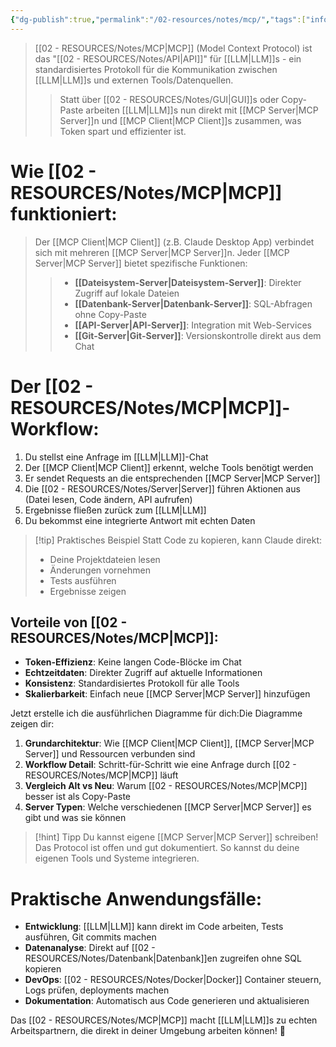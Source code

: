 ```yaml
---
{"dg-publish":true,"permalink":"/02-resources/notes/mcp/","tags":["informatik/AI"],"noteIcon":"","updated":"2025-10-06T15:32:01.146+02:00"}
---
```


> [[02 - RESOURCES/Notes/MCP\|MCP]] (Model Context Protocol) ist das "[[02 - RESOURCES/Notes/API\|API]]" für [[LLM\|LLM]]s - ein standardisiertes Protokoll für die Kommunikation zwischen [[LLM\|LLM]]s und externen Tools/Datenquellen.
> 
> > Statt über [[02 - RESOURCES/Notes/GUI\|GUI]]s oder Copy-Paste arbeiten [[LLM\|LLM]]s nun direkt mit [[MCP Server\|MCP Server]]n und [[MCP Client\|MCP Client]]s zusammen, was Token spart und effizienter ist.

# Wie [[02 - RESOURCES/Notes/MCP\|MCP]] funktioniert:

<style> .container {font-family: sans-serif; text-align: center;} .button-wrapper button {z-index: 1;height: 40px; width: 100px; margin: 10px;padding: 5px;} .excalidraw .App-menu_top .buttonList { display: flex;} .excalidraw-wrapper { height: 800px; margin: 50px; position: relative;} :root[dir="ltr"] .excalidraw .layer-ui__wrapper .zen-mode-transition.App-menu_bottom--transition-left {transform: none;} </style><script src="https://cdn.jsdelivr.net/npm/react@17/umd/react.production.min.js"></script><script src="https://cdn.jsdelivr.net/npm/react-dom@17/umd/react-dom.production.min.js"></script><script type="text/javascript" src="https://cdn.jsdelivr.net/npm/@excalidraw/excalidraw@0/dist/excalidraw.production.min.js"></script><div id="MCP_How_it_worksexcalidraw.md1"></div><script>(function(){const InitialData={"type":"excalidraw","version":2,"source":"https://github.com/zsviczian/obsidian-excalidraw-plugin/releases/tag/2.15.3","elements":[{"id":"Fz88lkile1PHBziW4wNJE","type":"image","x":-669.5550985048167,"y":-560.7934727292151,"width":512,"height":512,"angle":0,"strokeColor":"transparent","backgroundColor":"transparent","fillStyle":"solid","strokeWidth":2,"strokeStyle":"solid","roughness":1,"opacity":100,"groupIds":[],"frameId":null,"index":"aZ","roundness":null,"seed":1708402064,"version":95,"versionNonce":830366144,"isDeleted":false,"boundElements":[{"id":"p33-U4C-Oa6nFfgIPRhSj","type":"arrow"},{"id":"8Gdef09lXTSVzj6faXpni","type":"arrow"}],"updated":1758644144782,"link":null,"locked":false,"status":"pending","fileId":"cbb574537e324ea6d67ab389acad8db0519d0275","scale":[1,1],"crop":null},{"id":"p33-U4C-Oa6nFfgIPRhSj","type":"arrow","x":-137.54251879174126,"y":-362.8310899519084,"width":385.09519759579524,"height":588.850908976739,"angle":0,"strokeColor":"#1e1e1e","backgroundColor":"transparent","fillStyle":"solid","strokeWidth":2,"strokeStyle":"solid","roughness":1,"opacity":100,"groupIds":[],"frameId":null,"index":"aa","roundness":null,"seed":1553812032,"version":270,"versionNonce":1589469760,"isDeleted":false,"boundElements":[{"type":"text","id":"nfoQyNcV"}],"updated":1758643997816,"link":null,"locked":false,"points":[[0,0],[385.09519759579524,-588.850908976739]],"lastCommittedPoint":null,"startBinding":{"elementId":"Fz88lkile1PHBziW4wNJE","focus":0.5622273151633739,"gap":20.01257971307541},"endBinding":null,"startArrowhead":null,"endArrowhead":"arrow","elbowed":false},{"id":"nfoQyNcV","type":"text","x":-12.296899058785044,"y":-679.7565444402778,"width":134.6039581298828,"height":45,"angle":0,"strokeColor":"#1e1e1e","backgroundColor":"transparent","fillStyle":"solid","strokeWidth":2,"strokeStyle":"solid","roughness":1,"opacity":100,"groupIds":[],"frameId":null,"index":"ab","roundness":null,"seed":235481664,"version":17,"versionNonce":2146492864,"isDeleted":false,"boundElements":null,"updated":1758643997817,"link":null,"locked":false,"text":"Anfrage","rawText":"Anfrage","fontSize":36,"fontFamily":5,"textAlign":"center","verticalAlign":"middle","containerId":"p33-U4C-Oa6nFfgIPRhSj","originalText":"Anfrage","autoResize":true,"lineHeight":1.25},{"id":"GFZF5TrUDqeuVXotzJl6M","type":"rectangle","x":363.48710243113715,"y":-401.7208369769571,"width":255.9416740020664,"height":322.91706532971045,"angle":0,"strokeColor":"#1e1e1e","backgroundColor":"transparent","fillStyle":"solid","strokeWidth":2,"strokeStyle":"solid","roughness":1,"opacity":100,"groupIds":[],"frameId":null,"index":"ac","roundness":{"type":3},"seed":1186533824,"version":164,"versionNonce":1870123456,"isDeleted":false,"boundElements":[{"type":"text","id":"PSkJR4Ia"},{"id":"P9-Cm73NUJVtiWxetaZ0q","type":"arrow"},{"id":"8Gdef09lXTSVzj6faXpni","type":"arrow"}],"updated":1758644144782,"link":null,"locked":false},{"id":"PSkJR4Ia","type":"text","x":453.78395108988514,"y":-262.76230431210183,"width":75.34797668457031,"height":45,"angle":0,"strokeColor":"#1e1e1e","backgroundColor":"transparent","fillStyle":"solid","strokeWidth":2,"strokeStyle":"solid","roughness":1,"opacity":100,"groupIds":[],"frameId":null,"index":"acG","roundness":null,"seed":1834265024,"version":128,"versionNonce":1101541824,"isDeleted":false,"boundElements":null,"updated":1758644111523,"link":null,"locked":false,"text":"MCP","rawText":"MCP","fontSize":36,"fontFamily":5,"textAlign":"center","verticalAlign":"middle","containerId":"GFZF5TrUDqeuVXotzJl6M","originalText":"MCP","autoResize":true,"lineHeight":1.25},{"id":"avWk3cM7QhGnZ5schVwb8","type":"line","x":386.5158254979614,"y":-368.49170344093204,"width":80.62566997026556,"height":0.41438544864809046,"angle":0,"strokeColor":"#1e1e1e","backgroundColor":"transparent","fillStyle":"solid","strokeWidth":2,"strokeStyle":"solid","roughness":1,"opacity":100,"groupIds":[],"frameId":null,"index":"ad","roundness":{"type":2},"seed":613800512,"version":204,"versionNonce":1228667328,"isDeleted":false,"boundElements":null,"updated":1758644111523,"link":null,"locked":false,"points":[[0,0],[80.62566997026556,-0.41438544864809046]],"lastCommittedPoint":null,"startBinding":null,"endBinding":null,"startArrowhead":null,"endArrowhead":null,"polygon":false},{"id":"trjLvDdpOkeZOzxL04k46","type":"line","x":388.28957713956527,"y":-348.3807631643715,"width":80.62566997026556,"height":0.41438544864809046,"angle":0,"strokeColor":"#1e1e1e","backgroundColor":"transparent","fillStyle":"solid","strokeWidth":2,"strokeStyle":"solid","roughness":1,"opacity":100,"groupIds":[],"frameId":null,"index":"ae","roundness":{"type":2},"seed":1051072960,"version":238,"versionNonce":991347136,"isDeleted":false,"boundElements":[],"updated":1758644111523,"link":null,"locked":false,"points":[[0,0],[80.62566997026556,-0.41438544864809046]],"lastCommittedPoint":null,"startBinding":null,"endBinding":null,"startArrowhead":null,"endArrowhead":null,"polygon":false},{"id":"VKLYwaFaO5GI_4j5XOkbr","type":"line","x":389.6927589947401,"y":-327.3330353367494,"width":80.62566997026556,"height":0.41438544864809046,"angle":0,"strokeColor":"#1e1e1e","backgroundColor":"transparent","fillStyle":"solid","strokeWidth":2,"strokeStyle":"solid","roughness":1,"opacity":100,"groupIds":[],"frameId":null,"index":"af","roundness":{"type":2},"seed":1497919936,"version":215,"versionNonce":911772096,"isDeleted":false,"boundElements":[],"updated":1758644111523,"link":null,"locked":false,"points":[[0,0],[80.62566997026556,-0.41438544864809046]],"lastCommittedPoint":null,"startBinding":null,"endBinding":null,"startArrowhead":null,"endArrowhead":null,"polygon":false},{"id":"Q1llornBM2rJk4vKXN33_","type":"line","x":391.6888234250556,"y":-306.8071978024427,"width":80.62566997026556,"height":0.41438544864809046,"angle":0,"strokeColor":"#1e1e1e","backgroundColor":"transparent","fillStyle":"solid","strokeWidth":2,"strokeStyle":"solid","roughness":1,"opacity":100,"groupIds":[],"frameId":null,"index":"ag","roundness":{"type":2},"seed":459815488,"version":239,"versionNonce":1981895104,"isDeleted":false,"boundElements":[],"updated":1758644111523,"link":null,"locked":false,"points":[[0,0],[80.62566997026556,-0.41438544864809046]],"lastCommittedPoint":null,"startBinding":null,"endBinding":null,"startArrowhead":null,"endArrowhead":null,"polygon":false},{"id":"fa_bIWf_PCmZnZRn9PwBv","type":"image","x":21.18873842377866,"y":-1371.72161607601,"width":840.6903551386904,"height":560.4602367591269,"angle":0,"strokeColor":"transparent","backgroundColor":"transparent","fillStyle":"solid","strokeWidth":2,"strokeStyle":"solid","roughness":1,"opacity":100,"groupIds":[],"frameId":null,"index":"ah","roundness":null,"seed":1086569024,"version":67,"versionNonce":63285824,"isDeleted":false,"boundElements":[],"updated":1758643948464,"link":null,"locked":false,"status":"pending","fileId":"0a8f5afce274980797fa55ec394e018a0d976fcc","scale":[1,1],"crop":null},{"id":"h5PEGQap","type":"text","x":605.0315603060872,"y":-1233.8938981332797,"width":178.88397216796875,"height":45,"angle":0,"strokeColor":"#1e1e1e","backgroundColor":"transparent","fillStyle":"solid","strokeWidth":2,"strokeStyle":"solid","roughness":1,"opacity":100,"groupIds":[],"frameId":null,"index":"ai","roundness":null,"seed":282739264,"version":92,"versionNonce":1823218240,"isDeleted":false,"boundElements":null,"updated":1758644048545,"link":null,"locked":false,"text":"Generieren","rawText":"Generieren","fontSize":36,"fontFamily":6,"textAlign":"left","verticalAlign":"top","containerId":null,"originalText":"Generieren","autoResize":true,"lineHeight":1.25},{"id":"qAYl86wLlI2e2w62AvqKk","type":"rectangle","x":-755.850776825805,"y":-586.6775155916802,"width":1600.3863499466959,"height":726.7666484719547,"angle":0,"strokeColor":"#1e1e1e","backgroundColor":"transparent","fillStyle":"solid","strokeWidth":2,"strokeStyle":"solid","roughness":1,"opacity":100,"groupIds":[],"frameId":null,"index":"aj","roundness":{"type":3},"seed":915612224,"version":93,"versionNonce":606728640,"isDeleted":false,"boundElements":[{"type":"text","id":"tAHykqCS"}],"updated":1758644303874,"link":null,"locked":false},{"id":"tAHykqCS","type":"text","x":0.4224076079921133,"y":90.08913288027452,"width":87.83998107910156,"height":45,"angle":0,"strokeColor":"#1e1e1e","backgroundColor":"transparent","fillStyle":"solid","strokeWidth":2,"strokeStyle":"solid","roughness":1,"opacity":100,"groupIds":[],"frameId":null,"index":"ak","roundness":null,"seed":368509504,"version":14,"versionNonce":1971698112,"isDeleted":false,"boundElements":null,"updated":1758644303874,"link":null,"locked":false,"text":"Lokal","rawText":"Lokal","fontSize":36,"fontFamily":6,"textAlign":"center","verticalAlign":"bottom","containerId":"qAYl86wLlI2e2w62AvqKk","originalText":"Lokal","autoResize":true,"lineHeight":1.25},{"id":"P9-Cm73NUJVtiWxetaZ0q","type":"arrow","x":503.9411203639904,"y":-938.3801948815566,"width":20.023293765080098,"height":510.5939910095411,"angle":0,"strokeColor":"#1e1e1e","backgroundColor":"transparent","fillStyle":"solid","strokeWidth":2,"strokeStyle":"solid","roughness":1,"opacity":100,"groupIds":[],"frameId":null,"index":"al","roundness":null,"seed":519463488,"version":30,"versionNonce":1444409792,"isDeleted":false,"boundElements":[{"type":"text","id":"iqh1NB7z"}],"updated":1758644139280,"link":null,"locked":false,"points":[[0,0],[-20.023293765080098,510.5939910095411]],"lastCommittedPoint":null,"startBinding":null,"endBinding":{"elementId":"GFZF5TrUDqeuVXotzJl6M","focus":-0.11089880195528401,"gap":26.065366895058332},"startArrowhead":null,"endArrowhead":"arrow","elbowed":false},{"id":"iqh1NB7z","type":"text","x":359.0375057080129,"y":-728.0831993767861,"width":269.783935546875,"height":90,"angle":0,"strokeColor":"#1e1e1e","backgroundColor":"transparent","fillStyle":"solid","strokeWidth":2,"strokeStyle":"solid","roughness":1,"opacity":100,"groupIds":[],"frameId":null,"index":"am","roundness":null,"seed":1316628928,"version":33,"versionNonce":753470016,"isDeleted":false,"boundElements":null,"updated":1758644139281,"link":null,"locked":false,"text":"generierte Inhalt\nverschicken","rawText":"generierte Inhalt verschicken","fontSize":36,"fontFamily":6,"textAlign":"center","verticalAlign":"middle","containerId":"P9-Cm73NUJVtiWxetaZ0q","originalText":"generierte Inhalt verschicken","autoResize":true,"lineHeight":1.25},{"id":"8Gdef09lXTSVzj6faXpni","type":"arrow","x":347.09198587086325,"y":-209.19858026989164,"width":488.90208943070434,"height":6.674431255026548,"angle":0,"strokeColor":"#1e1e1e","backgroundColor":"transparent","fillStyle":"solid","strokeWidth":2,"strokeStyle":"solid","roughness":1,"opacity":100,"groupIds":[],"frameId":null,"index":"an","roundness":null,"seed":1968929344,"version":54,"versionNonce":1570523712,"isDeleted":false,"boundElements":[{"type":"text","id":"F8E87REr"}],"updated":1758644318160,"link":null,"locked":false,"points":[[0,0],[-488.90208943070434,6.674431255026548]],"lastCommittedPoint":null,"startBinding":{"elementId":"GFZF5TrUDqeuVXotzJl6M","focus":-0.1782589707255724,"gap":16.39511656027389},"endBinding":{"elementId":"Fz88lkile1PHBziW4wNJE","focus":0.40840556381634613,"gap":15.744994944975588},"startArrowhead":null,"endArrowhead":"arrow","elbowed":false},{"id":"F8E87REr","type":"text","x":-16.64504669849282,"y":-228.36136464237836,"width":238.5719757080078,"height":45,"angle":0,"strokeColor":"#1e1e1e","backgroundColor":"transparent","fillStyle":"solid","strokeWidth":2,"strokeStyle":"solid","roughness":1,"opacity":100,"groupIds":[],"frameId":null,"index":"anV","roundness":null,"seed":255865408,"version":21,"versionNonce":282360256,"isDeleted":false,"boundElements":null,"updated":1758644318161,"link":null,"locked":false,"text":"Datei erstellen","rawText":"Datei erstellen","fontSize":36,"fontFamily":6,"textAlign":"center","verticalAlign":"middle","containerId":"8Gdef09lXTSVzj6faXpni","originalText":"Datei erstellen","autoResize":true,"lineHeight":1.25},{"id":"Ws5xOT07gNE3NCowrrMCC","type":"rectangle","x":1499.3609504019778,"y":-340.6262473144285,"width":203,"height":179,"angle":0,"strokeColor":"#1e1e1e","backgroundColor":"transparent","fillStyle":"solid","strokeWidth":2,"strokeStyle":"solid","roughness":1,"opacity":100,"groupIds":[],"frameId":null,"index":"a0","roundness":{"type":3},"seed":1815306128,"version":125,"versionNonce":522347072,"isDeleted":true,"boundElements":[],"updated":1758644061606,"link":null,"locked":false},{"id":"Mpjl67tnhxJ8VGKpK6NAn","type":"rectangle","x":1517.3609504019778,"y":-324.6262473144285,"width":171,"height":140,"angle":0,"strokeColor":"#1e1e1e","backgroundColor":"transparent","fillStyle":"solid","strokeWidth":2,"strokeStyle":"solid","roughness":1,"opacity":100,"groupIds":[],"frameId":null,"index":"a1","roundness":{"type":3},"seed":2008783760,"version":185,"versionNonce":502712768,"isDeleted":true,"boundElements":[{"id":"BQjkpWstYxM6nXFtkdAkK","type":"arrow"},{"id":"4pk7aaiJw88psbX4XPKKT","type":"arrow"},{"id":"4IZzLDsTf8RB8vy39apg-","type":"arrow"},{"id":"L2nbqusWDuomxFioY-HjS","type":"arrow"},{"type":"text","id":"Tqlc45jk"},{"id":"Iwwh0M5ohUIqgSeWKfay1","type":"arrow"},{"id":"n-tS_E_dMWhkseUa90lYd","type":"arrow"},{"id":"6VgF0vtT5uni8xsEA3dPx","type":"arrow"}],"updated":1758644061607,"link":null,"locked":false},{"id":"Tqlc45jk","type":"text","x":1569.5249671256106,"y":-277.1262473144285,"width":66.67196655273438,"height":45,"angle":0,"strokeColor":"#1e1e1e","backgroundColor":"transparent","fillStyle":"solid","strokeWidth":2,"strokeStyle":"solid","roughness":1,"opacity":100,"groupIds":[],"frameId":null,"index":"a1V","roundness":null,"seed":239577456,"version":106,"versionNonce":2030285376,"isDeleted":true,"boundElements":[],"updated":1758644061607,"link":null,"locked":false,"text":"LLM","rawText":"LLM","fontSize":36,"fontFamily":5,"textAlign":"center","verticalAlign":"middle","containerId":"Mpjl67tnhxJ8VGKpK6NAn","originalText":"LLM","autoResize":true,"lineHeight":1.25},{"id":"L2nbqusWDuomxFioY-HjS","type":"arrow","x":1640.3609504019778,"y":-329.6262473144285,"width":41.58802012051137,"height":68.3767585327733,"angle":0,"strokeColor":"#1e1e1e","backgroundColor":"transparent","fillStyle":"solid","strokeWidth":2,"strokeStyle":"solid","roughness":1,"opacity":100,"groupIds":[],"frameId":null,"index":"a2","roundness":null,"seed":1790272368,"version":535,"versionNonce":1341624768,"isDeleted":true,"boundElements":[],"updated":1758644061607,"link":null,"locked":false,"points":[[0,0],[0,-67.46102165034665],[41.58802012051137,-67.46102165034665],[41.58802012051137,-68.3767585327733]],"lastCommittedPoint":null,"startBinding":null,"endBinding":null,"startArrowhead":null,"endArrowhead":null,"elbowed":true,"fixedSegments":[{"index":2,"start":[0,-67.46102165034665],"end":[41.58802012051137,-67.46102165034665]}],"startIsSpecial":false,"endIsSpecial":false},{"id":"GehUZyRwEiBTUGspGPPHW","type":"arrow","x":1547.2778364301707,"y":-329.5938927443789,"width":39.30163465135104,"height":65.8278560001095,"angle":0,"strokeColor":"#1e1e1e","backgroundColor":"transparent","fillStyle":"solid","strokeWidth":2,"strokeStyle":"solid","roughness":1,"opacity":100,"groupIds":[],"frameId":null,"index":"a3","roundness":null,"seed":1869642096,"version":493,"versionNonce":2052287040,"isDeleted":true,"boundElements":[],"updated":1758644061607,"link":null,"locked":false,"points":[[0,0],[0,-65.23338323767447],[-39.30163465135104,-65.23338323767447],[-39.30163465135104,-65.8278560001095]],"lastCommittedPoint":null,"startBinding":null,"endBinding":null,"startArrowhead":null,"endArrowhead":null,"elbowed":true,"fixedSegments":[{"index":2,"start":[0,-65.23338323767447],"end":[-39.30163465135104,-65.23338323767447]}],"startIsSpecial":false,"endIsSpecial":false},{"id":"BQjkpWstYxM6nXFtkdAkK","type":"arrow","x":1593.0593239833634,"y":-397.96813009999835,"width":0.3016264186144326,"height":68.34188278556985,"angle":0,"strokeColor":"#1e1e1e","backgroundColor":"transparent","fillStyle":"solid","strokeWidth":2,"strokeStyle":"solid","roughness":1,"opacity":100,"groupIds":[],"frameId":null,"index":"a4","roundness":null,"seed":1686176656,"version":297,"versionNonce":379541952,"isDeleted":true,"boundElements":[],"updated":1758644061607,"link":null,"locked":false,"points":[[0,0],[0.3016264186144326,68.34188278556985]],"lastCommittedPoint":null,"startBinding":null,"endBinding":null,"startArrowhead":null,"endArrowhead":null,"elbowed":true,"fixedSegments":null,"startIsSpecial":null,"endIsSpecial":null},{"id":"4pk7aaiJw88psbX4XPKKT","type":"arrow","x":1675.7888409440934,"y":-120.61784052767797,"width":31.502964953292576,"height":59.88583341037099,"angle":0,"strokeColor":"#1e1e1e","backgroundColor":"transparent","fillStyle":"solid","strokeWidth":2,"strokeStyle":"solid","roughness":1,"opacity":100,"groupIds":[],"frameId":null,"index":"a5","roundness":null,"seed":377869168,"version":1133,"versionNonce":686563904,"isDeleted":true,"boundElements":[],"updated":1758644061607,"link":null,"locked":false,"points":[[0,0],[0,0.8774266236204653],[-31.502964953292576,0.8774266236204653],[-31.502964953292576,-59.00840678675053]],"lastCommittedPoint":null,"startBinding":null,"endBinding":null,"startArrowhead":null,"endArrowhead":null,"elbowed":true,"fixedSegments":[{"index":2,"start":[0,0.8774266236204653],"end":[-31.502964953292576,0.8774266236204653]}],"startIsSpecial":false,"endIsSpecial":false},{"id":"_p3Y7fuCGsu0SQTwMVulg","type":"arrow","x":1602.7609504019777,"y":-179.6262473144285,"width":0.4761972215571859,"height":62.50793062804756,"angle":0,"strokeColor":"#1e1e1e","backgroundColor":"transparent","fillStyle":"solid","strokeWidth":2,"strokeStyle":"solid","roughness":1,"opacity":100,"groupIds":[],"frameId":null,"index":"a7","roundness":null,"seed":937146224,"version":288,"versionNonce":1158554048,"isDeleted":true,"boundElements":[],"updated":1758644061607,"link":null,"locked":false,"points":[[0,0],[-0.4761972215571859,62.50793062804756]],"lastCommittedPoint":null,"startBinding":null,"endBinding":null,"startArrowhead":null,"endArrowhead":null,"elbowed":true,"fixedSegments":null,"startIsSpecial":null,"endIsSpecial":null},{"id":"4IZzLDsTf8RB8vy39apg-","type":"arrow","x":1545.0732172357605,"y":-179.76772444195333,"width":25.781986059536393,"height":58.310687564199355,"angle":0,"strokeColor":"#1e1e1e","backgroundColor":"transparent","fillStyle":"solid","strokeWidth":2,"strokeStyle":"solid","roughness":1,"opacity":100,"groupIds":[],"frameId":null,"index":"aD","roundness":null,"seed":1409804688,"version":555,"versionNonce":1940773440,"isDeleted":true,"boundElements":[],"updated":1758644061607,"link":null,"locked":false,"points":[[0,0],[0,58.310687564199355],[-25.781986059536393,58.310687564199355],[-25.781986059536393,57.574059391265536]],"lastCommittedPoint":null,"startBinding":null,"endBinding":null,"startArrowhead":null,"endArrowhead":null,"elbowed":true,"fixedSegments":[{"index":2,"start":[0,58.310687564199355],"end":[-25.781986059536393,58.310687564199355]}],"startIsSpecial":false,"endIsSpecial":false},{"id":"Iwwh0M5ohUIqgSeWKfay1","type":"arrow","x":1692.8048487529159,"y":-208.37835546426595,"width":72.85549552264524,"height":0.5654988024406293,"angle":0,"strokeColor":"#1e1e1e","backgroundColor":"transparent","fillStyle":"solid","strokeWidth":2,"strokeStyle":"solid","roughness":1,"opacity":100,"groupIds":[],"frameId":null,"index":"aF","roundness":null,"seed":1741034864,"version":330,"versionNonce":1248061888,"isDeleted":true,"boundElements":[],"updated":1758644061607,"link":null,"locked":false,"points":[[0,0],[72.85549552264524,0.5654988024406293]],"lastCommittedPoint":null,"startBinding":null,"endBinding":null,"startArrowhead":null,"endArrowhead":null,"elbowed":true,"fixedSegments":null,"startIsSpecial":null,"endIsSpecial":null},{"id":"n-tS_E_dMWhkseUa90lYd","type":"arrow","x":1689.3855811087005,"y":-264.0601793212043,"width":68.92978597301453,"height":0.2525019086657494,"angle":0,"strokeColor":"#1e1e1e","backgroundColor":"transparent","fillStyle":"solid","strokeWidth":2,"strokeStyle":"solid","roughness":1,"opacity":100,"groupIds":[],"frameId":null,"index":"aH","roundness":null,"seed":1375374224,"version":322,"versionNonce":1836618304,"isDeleted":true,"boundElements":[],"updated":1758644061607,"link":null,"locked":false,"points":[[0,0],[68.92978597301453,-0.2525019086657494]],"lastCommittedPoint":null,"startBinding":{"elementId":"Mpjl67tnhxJ8VGKpK6NAn","focus":-0.12966238055593104,"gap":1.0246307067227463},"endBinding":null,"startArrowhead":null,"endArrowhead":null,"elbowed":false},{"id":"6VgF0vtT5uni8xsEA3dPx","type":"arrow","x":1686.9869722915869,"y":-313.15065659921515,"width":71.32839479012813,"height":1.4468684962147051,"angle":0,"strokeColor":"#1e1e1e","backgroundColor":"transparent","fillStyle":"solid","strokeWidth":2,"strokeStyle":"solid","roughness":1,"opacity":100,"groupIds":[],"frameId":null,"index":"aI","roundness":null,"seed":1827909488,"version":276,"versionNonce":834712000,"isDeleted":true,"boundElements":[],"updated":1758644061607,"link":null,"locked":false,"points":[[0,0],[71.32839479012813,-1.4468684962147051]],"lastCommittedPoint":null,"startBinding":{"elementId":"Mpjl67tnhxJ8VGKpK6NAn","focus":-0.7920606923857533,"gap":3.2170577911640947},"endBinding":null,"startArrowhead":null,"endArrowhead":null,"elbowed":false},{"id":"zNh-S3q56Pa7sn48JHBwG","type":"arrow","x":1764.5303477842,"y":-208.37785490750576,"width":0.5649982456804423,"height":22.599929827217863,"angle":0,"strokeColor":"#1e1e1e","backgroundColor":"transparent","fillStyle":"solid","strokeWidth":2,"strokeStyle":"solid","roughness":1,"opacity":100,"groupIds":[],"frameId":null,"index":"aJ","roundness":null,"seed":1637332848,"version":124,"versionNonce":1294748224,"isDeleted":true,"boundElements":[],"updated":1758644061607,"link":null,"locked":false,"points":[[0,0],[0.5649982456804423,22.599929827217863]],"lastCommittedPoint":null,"startBinding":null,"endBinding":null,"startArrowhead":null,"endArrowhead":null,"elbowed":false},{"id":"SpcEHeHIeEBYG1Srua5Rm","type":"arrow","x":1757.7503688360348,"y":-315.1625233411103,"width":0,"height":20.339936844496094,"angle":0,"strokeColor":"#1e1e1e","backgroundColor":"transparent","fillStyle":"solid","strokeWidth":2,"strokeStyle":"solid","roughness":1,"opacity":100,"groupIds":[],"frameId":null,"index":"aK","roundness":null,"seed":741945200,"version":109,"versionNonce":574912960,"isDeleted":true,"boundElements":[],"updated":1758644061607,"link":null,"locked":false,"points":[[0,0],[0,-20.339936844496094]],"lastCommittedPoint":null,"startBinding":null,"endBinding":null,"startArrowhead":null,"endArrowhead":null,"elbowed":false},{"id":"OZgMlmiBCJbxAb5jQolvy","type":"arrow","x":1449.2613266945104,"y":-310.3600382528265,"width":71.18977895573636,"height":1.6949947370413554,"angle":0,"strokeColor":"#1e1e1e","backgroundColor":"transparent","fillStyle":"solid","strokeWidth":2,"strokeStyle":"solid","roughness":1,"opacity":100,"groupIds":[],"frameId":null,"index":"aM","roundness":null,"seed":57360240,"version":181,"versionNonce":1839792704,"isDeleted":true,"boundElements":[],"updated":1758644061607,"link":null,"locked":false,"points":[[0,0],[71.18977895573636,-1.6949947370413554]],"lastCommittedPoint":null,"startBinding":null,"endBinding":null,"startArrowhead":null,"endArrowhead":null,"elbowed":false},{"id":"26k7pOeYyU9V2SSImgNYk","type":"arrow","x":1445.3063389747474,"y":-262.8855901261394,"width":68.92978597301453,"height":0,"angle":0,"strokeColor":"#1e1e1e","backgroundColor":"transparent","fillStyle":"solid","strokeWidth":2,"strokeStyle":"solid","roughness":1,"opacity":100,"groupIds":[],"frameId":null,"index":"aN","roundness":null,"seed":1734005136,"version":244,"versionNonce":1594835392,"isDeleted":true,"boundElements":[],"updated":1758644061607,"link":null,"locked":false,"points":[[0,0],[68.92978597301453,0]],"lastCommittedPoint":null,"startBinding":null,"endBinding":null,"startArrowhead":null,"endArrowhead":null,"elbowed":false},{"id":"rZu7T9EkXyQG5A5EXTWPi","type":"arrow","x":1441.6484894628907,"y":-210.20234693107977,"width":72.85549552264524,"height":0.5654988024406293,"angle":0,"strokeColor":"#1e1e1e","backgroundColor":"transparent","fillStyle":"solid","strokeWidth":2,"strokeStyle":"solid","roughness":1,"opacity":100,"groupIds":[],"frameId":null,"index":"aO","roundness":null,"seed":216104816,"version":339,"versionNonce":1305393728,"isDeleted":true,"boundElements":[],"updated":1758644061607,"link":null,"locked":false,"points":[[0,0],[72.85549552264524,0.5654988024406293]],"lastCommittedPoint":null,"startBinding":null,"endBinding":null,"startArrowhead":null,"endArrowhead":null,"elbowed":true,"fixedSegments":null,"startIsSpecial":null,"endIsSpecial":null},{"id":"amGWo5_5lLGEWeU0y-02G","type":"arrow","x":1450.9563214315517,"y":-310.64253737566673,"width":0,"height":21.469933335857007,"angle":0,"strokeColor":"#1e1e1e","backgroundColor":"transparent","fillStyle":"solid","strokeWidth":2,"strokeStyle":"solid","roughness":1,"opacity":100,"groupIds":[],"frameId":null,"index":"aP","roundness":null,"seed":658123120,"version":109,"versionNonce":1195444672,"isDeleted":true,"boundElements":[],"updated":1758644061607,"link":null,"locked":false,"points":[[0,0],[0,-21.469933335857007]],"lastCommittedPoint":null,"startBinding":null,"endBinding":null,"startArrowhead":null,"endArrowhead":null,"elbowed":false},{"id":"h9e-NrorotLq6B2XqC6vg","type":"arrow","x":1443.0463459920256,"y":-211.20284613590803,"width":0,"height":21.469933335857036,"angle":0,"strokeColor":"#1e1e1e","backgroundColor":"transparent","fillStyle":"solid","strokeWidth":2,"strokeStyle":"solid","roughness":1,"opacity":100,"groupIds":[],"frameId":null,"index":"aQ","roundness":null,"seed":1926541712,"version":117,"versionNonce":276656704,"isDeleted":true,"boundElements":[],"updated":1758644061607,"link":null,"locked":false,"points":[[0,0],[0,21.469933335857036]],"lastCommittedPoint":null,"startBinding":null,"endBinding":null,"startArrowhead":null,"endArrowhead":null,"elbowed":false},{"id":"HOxDJ2Qa","type":"text","x":97.94294310863609,"y":-228.36136464237836,"width":9.39599609375,"height":45,"angle":0,"strokeColor":"#1e1e1e","backgroundColor":"transparent","fillStyle":"solid","strokeWidth":2,"strokeStyle":"solid","roughness":1,"opacity":100,"groupIds":[],"frameId":null,"index":"ao","roundness":null,"seed":1156581952,"version":3,"versionNonce":343468608,"isDeleted":true,"boundElements":null,"updated":1758644298758,"link":null,"locked":false,"text":"","rawText":"","fontSize":36,"fontFamily":6,"textAlign":"center","verticalAlign":"middle","containerId":"8Gdef09lXTSVzj6faXpni","originalText":"","autoResize":true,"lineHeight":1.25}],"appState":{"theme":"dark","viewBackgroundColor":"#ffffff","currentItemStrokeColor":"#1e1e1e","currentItemBackgroundColor":"transparent","currentItemFillStyle":"solid","currentItemStrokeWidth":2,"currentItemStrokeStyle":"solid","currentItemRoughness":1,"currentItemOpacity":100,"currentItemFontFamily":6,"currentItemFontSize":36,"currentItemTextAlign":"left","currentItemStartArrowhead":null,"currentItemEndArrowhead":"arrow","currentItemArrowType":"sharp","currentItemFrameRole":null,"scrollX":625.7063695492755,"scrollY":1241.2585850754822,"zoom":{"value":1},"currentItemRoundness":"round","gridSize":20,"gridStep":5,"gridModeEnabled":false,"gridColor":{"Bold":"rgba(217, 217, 217, 0.5)","Regular":"rgba(230, 230, 230, 0.5)"},"currentStrokeOptions":null,"frameRendering":{"enabled":true,"clip":true,"name":true,"outline":true,"markerName":true,"markerEnabled":true},"objectsSnapModeEnabled":false,"activeTool":{"type":"selection","customType":null,"locked":false,"fromSelection":false,"lastActiveTool":null}},"files":{}};InitialData.scrollToContent=true;App=()=>{const e=React.useRef(null),t=React.useRef(null),[n,i]=React.useState({width:void 0,height:void 0});return React.useEffect(()=>{i({width:t.current.getBoundingClientRect().width,height:t.current.getBoundingClientRect().height});const e=()=>{i({width:t.current.getBoundingClientRect().width,height:t.current.getBoundingClientRect().height})};return window.addEventListener("resize",e),()=>window.removeEventListener("resize",e)},[t]),React.createElement(React.Fragment,null,React.createElement("div",{className:"excalidraw-wrapper",ref:t},React.createElement(ExcalidrawLib.Excalidraw,{ref:e,width:n.width,height:n.height,initialData:InitialData,viewModeEnabled:!0,zenModeEnabled:!0,gridModeEnabled:!1})))},excalidrawWrapper=document.getElementById("MCP_How_it_worksexcalidraw.md1");ReactDOM.render(React.createElement(App),excalidrawWrapper);})();</script>

>Der [[MCP Client\|MCP Client]] (z.B. Claude Desktop App) verbindet sich mit mehreren [[MCP Server\|MCP Server]]n. Jeder [[MCP Server\|MCP Server]] bietet spezifische Funktionen:
> 
>> - **[[Dateisystem-Server\|Dateisystem-Server]]**: Direkter Zugriff auf lokale Dateien
>> - **[[Datenbank-Server\|Datenbank-Server]]**: SQL-Abfragen ohne Copy-Paste
>> - **[[API-Server\|API-Server]]**: Integration mit Web-Services
>> - **[[Git-Server\|Git-Server]]**: Versionskontrolle direkt aus dem Chat


# Der [[02 - RESOURCES/Notes/MCP\|MCP]]-Workflow:

1. Du stellst eine Anfrage im [[LLM\|LLM]]-Chat
2. Der [[MCP Client\|MCP Client]] erkennt, welche Tools benötigt werden
3. Er sendet Requests an die entsprechenden [[MCP Server\|MCP Server]]
4. Die [[02 - RESOURCES/Notes/Server\|Server]] führen Aktionen aus (Datei lesen, Code ändern, API aufrufen)
5. Ergebnisse fließen zurück zum [[LLM\|LLM]]
6. Du bekommst eine integrierte Antwort mit echten Daten

> [!tip] Praktisches Beispiel Statt Code zu kopieren, kann Claude direkt:
> 
> - Deine Projektdateien lesen
> - Änderungen vornehmen
> - Tests ausführen
> - Ergebnisse zeigen

## Vorteile von [[02 - RESOURCES/Notes/MCP\|MCP]]:

- **Token-Effizienz**: Keine langen Code-Blöcke im Chat
- **Echtzeitdaten**: Direkter Zugriff auf aktuelle Informationen
- **Konsistenz**: Standardisiertes Protokoll für alle Tools
- **Skalierbarkeit**: Einfach neue [[MCP Server\|MCP Server]] hinzufügen

Jetzt erstelle ich die ausführlichen Diagramme für dich:Die Diagramme zeigen dir:

1. **Grundarchitektur**: Wie [[MCP Client\|MCP Client]], [[MCP Server\|MCP Server]] und Ressourcen verbunden sind
2. **Workflow Detail**: Schritt-für-Schritt wie eine Anfrage durch [[02 - RESOURCES/Notes/MCP\|MCP]] läuft
3. **Vergleich Alt vs Neu**: Warum [[02 - RESOURCES/Notes/MCP\|MCP]] besser ist als Copy-Paste
4. **Server Typen**: Welche verschiedenen [[MCP Server\|MCP Server]] es gibt und was sie können

> [!hint] Tipp Du kannst eigene [[MCP Server\|MCP Server]] schreiben! Das Protocol ist offen und gut dokumentiert. So kannst du deine eigenen Tools und Systeme integrieren.

# Praktische Anwendungsfälle:

- **Entwicklung**: [[LLM\|LLM]] kann direkt im Code arbeiten, Tests ausführen, Git commits machen
- **Datenanalyse**: Direkt auf [[02 - RESOURCES/Notes/Datenbank\|Datenbank]]en zugreifen ohne SQL kopieren
- **DevOps**: [[02 - RESOURCES/Notes/Docker\|Docker]] Container steuern, Logs prüfen, deployments machen
- **Dokumentation**: Automatisch aus Code generieren und aktualisieren

Das [[02 - RESOURCES/Notes/MCP\|MCP]] macht [[LLM\|LLM]]s zu echten Arbeitspartnern, die direkt in deiner Umgebung arbeiten können! 🚀